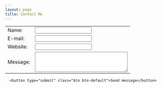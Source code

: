 ```yaml
---
layout: page
title: Contact Me
---
```


<form class="form-horizontal" action="https://vds.victor3d.com.br/fale_conosco/index.php" role="form" Name = "livro" Method = "POST">
<table border=0>
<tr>
<td>
Name:</td>
<td>
      <input type="text" class="form-control" NAME = "nome" required>
    </td>
  </tr>
  <tr>
    <td>E-mail:</td>
    <td>
      <input type="email" class="form-control" NAME = "email" required>
    </td>
  </tr>
  <tr>
    <td>Website:</td>
    <td>
      <input type="url" class="form-control" NAME = "url">
    </td>
  </tr>
  <tr>
    <td>Message: </td>
  <td>
      <textarea class="form-control" rows="4" cols="35" name="comment" required></textarea>
    </td>
  </tr>

  </table>

      <button type="submit" class="btn btn-default">Send message</button>


</form>
